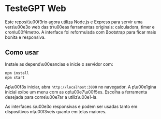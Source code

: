 # TesteGPT Web

Este reposit\u00f3rio agora utiliza Node.js e Express para servir uma vers\u00e3o web das tr\u00eas ferramentas originais: calculadora, timer e cron\u00f4metro. A interface foi reformulada com Bootstrap para ficar mais bonita e responsiva.

## Como usar

Instale as depend\u00eancias e inicie o servidor com:

```bash
npm install
npm start
```

Ap\u00f3s iniciar, abra `http://localhost:3000` no navegador. A p\u00e1gina inicial exibe um menu com as op\u00e7\u00f5es. Escolha a ferramenta desejada para come\u00e7ar a utiliz\u00e1-la.

As interfaces s\u00e3o responsivas e podem ser usadas tanto em dispositivos m\u00f3veis quanto em telas maiores.
